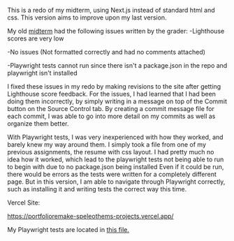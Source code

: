 This is a redo of my midterm, using Next.js instead of standard html and css. This version aims to improve upon my last version.

My old [midterm](https://github.com/smm7njit/midterm) had the following issues written by the grader:
-Lighthouse scores are very low

-No issues (Not formatted correctly and had no comments attached)

-Playwright tests cannot run since there isn't a package.json in the
repo and playwright isn't installed

I fixed these issues in my redo by making revisions to the site after
getting Lighthouse score feedback. For the issues, I had learned that
I had been doing them incorrectly, by simply writing in a message on top
of the Commit button on the Source Control tab. By creating a commit message file for each commit, I was able to go into more detail on my commits as well as organize them better. 

With Playwright tests, I was very inexperienced with how they worked, and barely knew my way around them. I simply took a file from one of my previous assignments, the resume with css layout. I had pretty much no idea how it worked, which lead to the playwright tests not being able to run to begin with due to no package.json being installed Even if it could be run, there would be errors as the tests were written for a completely different page. But in this version, I am able to navigate through Playwright correctly, such as installing it and writing tests the correct way this time. 

Vercel Site:

https://portfolioremake-speleothems-projects.vercel.app/

My Playwright tests are located in [this file.](tests/homepage.spec.js)